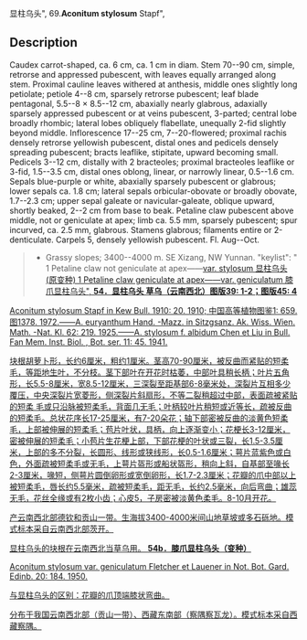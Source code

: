 显柱乌头",
69.**Aconitum stylosum** Stapf",

## Description
Caudex carrot-shaped, ca. 6 cm, ca. 1 cm in diam. Stem 70--90 cm, simple, retrorse and appressed pubescent, with leaves equally arranged along stem. Proximal cauline leaves withered at anthesis, middle ones slightly long petiolate; petiole 4--8 cm, sparsely retrorse pubescent; leaf blade pentagonal, 5.5--8 × 8.5--12 cm, abaxially nearly glabrous, adaxially sparsely appressed pubescent or at veins pubescent, 3-parted; central lobe broadly rhombic; lateral lobes obliquely flabellate, unequally 2-fid slightly beyond middle. Inflorescence 17--25 cm, 7--20-flowered; proximal rachis densely retrorse yellowish pubescent, distal ones and pedicels densely spreading pubescent; bracts leaflike, stipitate, upward becoming small. Pedicels 3--12 cm, distally with 2 bracteoles; proximal bracteoles leaflike or 3-fid, 1.5--3.5 cm, distal ones oblong, linear, or narrowly linear, 0.5--1.6 cm. Sepals blue-purple or white, abaxially sparsely pubescent or glabrous; lower sepals ca. 1.8 cm; lateral sepals orbicular-obovate or broadly obovate, 1.7--2.3 cm; upper sepal galeate or navicular-galeate, oblique upward, shortly beaked, 2--2 cm from base to beak. Petaline claw pubescent above middle, not or geniculate at apex; limb ca. 5.5 mm, sparsely pubescent; spur incurved, ca. 2.5 mm, glabrous. Stamens glabrous; filaments entire or 2-denticulate. Carpels 5, densely yellowish pubescent. Fl. Aug--Oct.

> * Grassy slopes; 3400--4000 m. SE Xizang, NW Yunnan.
  "keylist": "
1 Petaline claw not geniculate at apex——<a href='/info/Aconitum stylosum var. stylosum?t=foc'>var. stylosum 显柱乌头(原变种)
1 Petaline claw geniculate at apex——<a href='/info/Aconitum stylosum var. geniculatum?t=foc'>var. geniculatum 膝爪显柱乌头",
**54．显柱乌头 草乌（云南西北）图版39: 1-2；图版45: 4**

Aconitum stylosum Stapf in Kew Bull. 1910: 20. 1910; 中国高等植物图鉴1: 659. 图1378. 1972.——A. euryanthum Hand. -Mazz. in Sitzgsanz. Ak. Wiss. Wien. Math. -Nat. Kl. 62: 219. 1925.——A. stylosum f. albidum Chen et Liu in Bull. Fan Mem. Inst. Biol. , Bot. ser. 11: 45. 1941.

块根胡萝卜形，长约6厘米，粗约1厘米。茎高70-90厘米，被反曲而紧贴的短柔毛，等距地生叶，不分枝。茎下部叶在开花时枯萎，中部叶具稍长柄；叶片五角形，长5.5-8厘米，宽8.5-12厘米，三深裂至距基部6-8毫米处，深裂片互相多少覆压，中央深裂片宽菱形，侧深裂片斜扇形，不等二裂稍超过中部，表面疏被紧贴的短柔 毛或只沿脉被短柔毛，背面几无毛；叶柄较叶片稍短或近等长，疏被反曲的短柔毛。总状花序长17-25厘米，有7-20朵花；轴下部密被反曲的淡黄色短柔毛，上部被伸展的短柔毛；苞片叶状，具柄，向上逐渐变小；花梗长3-12厘米，密被伸展的短柔毛；小苞片生花梗上部，下部花梗的叶状或三裂，长1.5-3.5厘米，上部的多不分裂，长圆形、线形或狭线形，长0.5-1.6厘米；萼片蓝紫色或白色，外面疏被短柔毛或无毛，上萼片盔形或船状盔形，稍向上斜，自基部至喙长2-3厘米，喙短，侧萼片圆倒卵形或宽倒卵形，长1.7-2.3厘米；花瓣的爪中部以上被短柔毛，唇长约5.5毫米，疏被短柔毛，距无毛，长约2.5毫米，向后弯曲；雄蕊无毛，花丝全缘或有2枚小齿；心皮5，子房密被淡黄色柔毛。8-10月开花。

产云南西北部德钦和贡山一带。生海拔3400-4000米间山地草坡或多石砾地。模式标本采自云南西北部茨开。

显柱乌头的块根在云南西北当草乌用。
**54b．膝爪显柱乌头（变种）**

Aconitum stylosum var. geniculatum Fletcher et Lauener in Not. Bot. Gard. Edinb. 20: 184. 1950.

与显柱乌头的区别：花瓣的爪顶端膝状弯曲。

分布于我国云南西北部（贡山一带）、西藏东南部（察隅察瓦龙）。模式标本采自西藏察隅。
